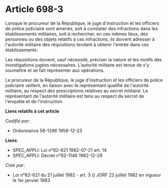 # Article 698-3

Lorsque le procureur de la République, le juge d'instruction et les officiers de police judiciaire sont amenés, soit à
constater des infractions dans les établissements militaires, soit à rechercher, en ces mêmes lieux, des personnes ou des
objets relatifs à ces infractions, ils doivent adresser à l'autorité militaire des réquisitions tendant à obtenir l'entrée
dans ces établissements.

Les réquisitions doivent, sauf nécessité, préciser la nature et les motifs des investigations jugées nécessaires. L'autorité
militaire est tenue de s'y soumettre et se fait représenter aux opérations.

Le procureur de la République, le juge d'instruction et les officiers de police judiciaire veillent, en liaison avec le
représentant qualifié de l'autorité militaire, au respect des prescriptions relatives au secret militaire. Le représentant de
l'autorité militaire est tenu au respect du secret de l'enquête et de l'instruction.

**Liens relatifs à cet article**

_Codifié par_:

  - Ordonnance 58-1296 1958-12-23

**Liens**:

  - SPEC_APPLI: Loi n°82-621 1982-07-21 art. 14
  - SPEC_APPLI: Décret n°82-1146 1982-12-29

_Créé par_:

  - Loi n°82-621 du 21 juillet 1982 - art. 3 () JORF 22 juillet 1982 en vigueur le 1er janvier 1983
